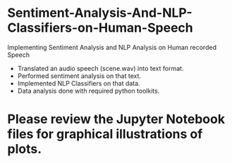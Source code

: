 # Sentiment-Analysis-And-NLP-Classifiers-on-Human-Speech
Implementing Sentiment Analysis and NLP Analysis on Human recorded Speech

- Translated an audio speech (scene.wav) into text format. 
- Performed sentiment analysis on that text. 
- Implemented NLP Classifiers on that data. 
- Data analysis done with required python toolkits. 

# Please review the Jupyter Notebook files for graphical illustrations of plots. 
